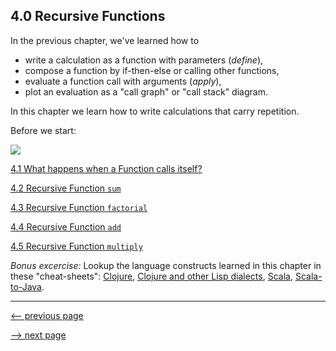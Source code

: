 ## 4.0 Recursive Functions

In the previous chapter, we've learned how to

* write a calculation as a function with parameters (_define_),
* compose a function by if-then-else or calling other functions,
* evaluate a function call with arguments (_apply_),
* plot an evaluation as a "call graph" or "call stack" diagram.

In this chapter we learn how to write calculations that carry repetition.

Before we start:

![](http://xkcdsw.com/content/img/1105.gif)

[4.1 What happens when a Function calls itself?](ch4_1_recursive_calls.md)

[4.2 Recursive Function `sum`](ch4_2_recursive_sum.md)

[4.3 Recursive Function `factorial`](ch4_3_recursive_factorial.md)

[4.4 Recursive Function `add`](ch4_4_recursive_add.md)

[4.5 Recursive Function `multiply`](ch4_5_recursive_multiply.md)

_Bonus excercise:_ Lookup the language constructs learned in this chapter in these "cheat-sheets": [Clojure](https://clojure.org/api/cheatsheet), [Clojure and other Lisp dialects](http://hyperpolyglot.org/lisp), [Scala](https://docs.scala-lang.org/cheatsheets), [Scala-to-Java](http://rea.tech/java-to-scala-cheatsheet).

---------------

[<-- previous page](ch3_3_plotting_the_evaluation_of_functions.md)

[--> next page](ch4_1_recursive_calls.md)
